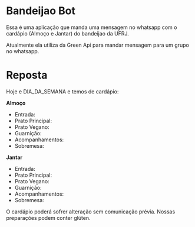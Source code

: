 # Bandeijao Bot

Essa é uma aplicação que manda uma mensagem no whatsapp com o cardápio (Almoço e Jantar) do bandeijao da UFRJ.

Atualmente ela utiliza da Green Api para mandar mensagem para um grupo no whatsapp.

# Reposta

Hoje e DIA_DA_SEMANA e temos de cardápio:

**Almoço**

* Entrada: 
* Prato Principal:
* Prato Vegano: 
* Guarnição:
* Acompanhamentos: 
* Sobremesa: 

**Jantar**

* Entrada:
* Prato Principal: 
* Prato Vegano: 
* Guarnição: 
* Acompanhamentos: 
* Sobremesa: 


O cardápio poderá sofrer alteração sem comunicação prévia.
Nossas preparações podem conter glúten.
